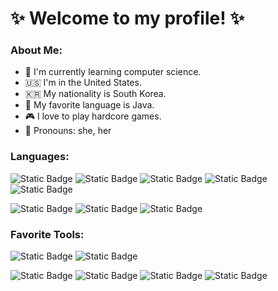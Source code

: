 ✨ Welcome to my profile! ✨
=============

### About Me:
- 🌱 I'm currently learning computer science.
- 🇺🇸 I'm in the United States.
- 🇰🇷 My nationality is South Korea.
- 🩷 My favorite language is Java.
- 🎮 I love to play hardcore games.
- 💬 Pronouns: she, her

### Languages:
![Static Badge](https://img.shields.io/badge/Java-black?logo=java)
![Static Badge](https://img.shields.io/badge/Python-%233776AB?logo=python&logoColor=white)
![Static Badge](https://img.shields.io/badge/C-%23A8B9CC?logo=c&logoColor=white)
![Static Badge](https://img.shields.io/badge/OCaml-%23EC6813?logo=ocaml&logoColor=white)
![Static Badge](https://img.shields.io/badge/Ruby-%23CC342D?logo=ruby)

![Static Badge](https://img.shields.io/badge/HTML-%23E34F26?logo=html5&logoColor=white)
![Static Badge](https://img.shields.io/badge/CSS-%231572B6?logo=css3&logoColor=white)
![Static Badge](https://img.shields.io/badge/JavaScript-%23F7DF1E?logo=javascript&logoColor=white)

### Favorite Tools:
![Static Badge](https://img.shields.io/badge/JetBrains-%23000000?logo=jetbrains&logoColor=white)
![Static Badge](https://img.shields.io/badge/Visual%20Studio%20Code-%23007ACC?logo=visualstudiocode&logoColor=white)

![Static Badge](https://img.shields.io/badge/Intellij%20Idea-%23000000?logo=intellijidea&logoColor=white)
![Static Badge](https://img.shields.io/badge/WebStorm-%23000000?logo=webstorm&logoColor=white)
![Static Badge](https://img.shields.io/badge/PyCharm-%23000000?logo=pycharm&logoColor=white)
![Static Badge](https://img.shields.io/badge/RubyMine-%23000000?logo=rubymine&logoColor=white)


<!--
**LoveJelly/LoveJelly** is a ✨ _special_ ✨ repository because its `README.md` (this file) appears on your GitHub profile.

Here are some ideas to get you started:

- 🔭 I’m currently working on ...
- 🌱 I’m currently learning ...
- 👯 I’m looking to collaborate on ...
- 🤔 I’m looking for help with ...
- 💬 Ask me about ...
- 📫 How to reach me: ...
- 😄 Pronouns: ...
- ⚡ Fun fact: ...
-->
